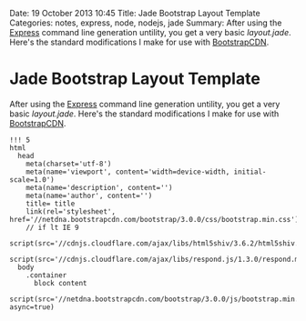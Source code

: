 Date: 19 October 2013 10:45
Title: Jade Bootstrap Layout Template
Categories: notes, express, node, nodejs, jade
Summary: After using the [Express](/express) command line generation untility, you get a very basic _layout.jade_. Here's the standard modifications I make for use with [BootstrapCDN](http://www.bootstrapcdn.com/).

# Jade Bootstrap Layout Template

After using the [Express](/express) command line generation untility, you get a very basic _layout.jade_. Here's the standard modifications I make for use with [BootstrapCDN](http://www.bootstrapcdn.com/).


    !!! 5
    html
      head
        meta(charset='utf-8')
        meta(name='viewport', content='width=device-width, initial-scale=1.0')
        meta(name='description', content='')
        meta(name='author', content='')
        title= title
        link(rel='stylesheet', href='//netdna.bootstrapcdn.com/bootstrap/3.0.0/css/bootstrap.min.css')
        // if lt IE 9
          script(src='//cdnjs.cloudflare.com/ajax/libs/html5shiv/3.6.2/html5shiv.min.js')
          script(src='//cdnjs.cloudflare.com/ajax/libs/respond.js/1.3.0/respond.min.js')
      body
        .container
          block content
        script(src='//netdna.bootstrapcdn.com/bootstrap/3.0.0/js/bootstrap.min.js', async=true)
